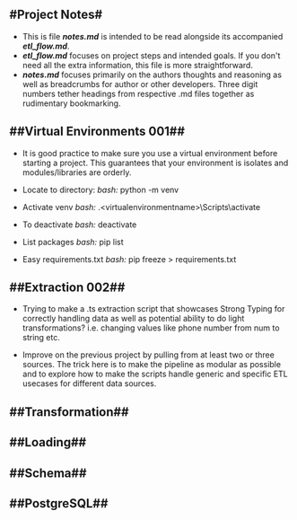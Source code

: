 #Project Notes#
------------------------------
- This is file ***notes.md*** is intended to be read alongside its accompanied ***etl_flow.md***. 
- ***etl_flow.md*** focuses on project steps and intended goals. If you don't need all the extra information, this file is more straightforward.
- ***notes.md*** focuses primarily on the authors thoughts and reasoning
as well as breadcrumbs for author or other developers. Three digit numbers tether headings from respective .md files together as rudimentary bookmarking.

##Virtual Environments 001##
------------------------------
- It is good practice to make sure you use a virtual environment before starting a project.
This guarantees that your environment is isolates and modules/libraries are orderly.

- Locate to directory: *bash:* python -m venv <virtualenvname>
- Activate venv *bash:* .\<virtualenvironmentname>\Scripts\activate
- To deactivate *bash:* deactivate
- List packages *bash:* pip list
- Easy requirements.txt *bash:* pip freeze > requirements.txt

##Extraction 002##
------------------------------
- Trying to make a .ts extraction script that showcases Strong Typing for correctly handling data as well as potential ability to do light transformations? i.e. changing values like phone number from num to string etc.

- Improve on the previous project by pulling from at least two or three sources. The trick here is to make the pipeline as modular as possible and to explore how to make the scripts handle generic and specific ETL usecases for different data sources.

##Transformation##
------------------------------

##Loading##
------------------------------

##Schema##
------------------------------

##PostgreSQL##
------------------------------